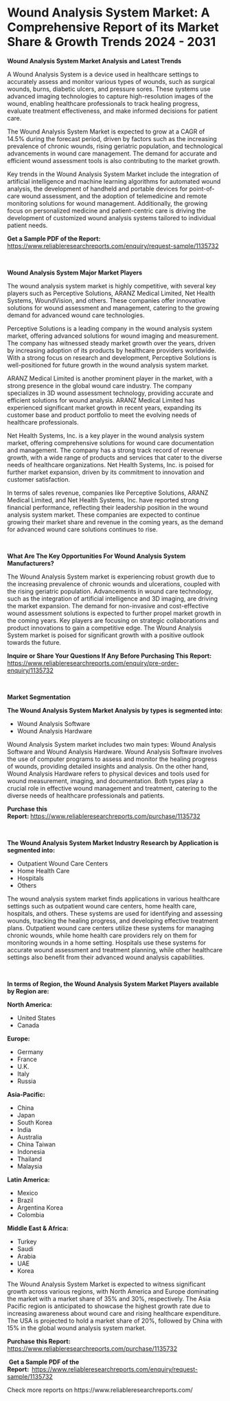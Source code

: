 <p><h1>Wound Analysis System Market: A Comprehensive Report of its Market Share & Growth Trends 2024 - 2031</h1></p><p><strong>Wound Analysis System Market Analysis and Latest Trends</strong></p>
<p><p>A Wound Analysis System is a device used in healthcare settings to accurately assess and monitor various types of wounds, such as surgical wounds, burns, diabetic ulcers, and pressure sores. These systems use advanced imaging technologies to capture high-resolution images of the wound, enabling healthcare professionals to track healing progress, evaluate treatment effectiveness, and make informed decisions for patient care.</p><p>The Wound Analysis System Market is expected to grow at a CAGR of 14.5% during the forecast period, driven by factors such as the increasing prevalence of chronic wounds, rising geriatric population, and technological advancements in wound care management. The demand for accurate and efficient wound assessment tools is also contributing to the market growth.</p><p>Key trends in the Wound Analysis System Market include the integration of artificial intelligence and machine learning algorithms for automated wound analysis, the development of handheld and portable devices for point-of-care wound assessment, and the adoption of telemedicine and remote monitoring solutions for wound management. Additionally, the growing focus on personalized medicine and patient-centric care is driving the development of customized wound analysis systems tailored to individual patient needs.</p></p>
<p><strong>Get a Sample PDF of the Report:&nbsp;</strong> <a href="https://www.reliableresearchreports.com/enquiry/request-sample/1135732">https://www.reliableresearchreports.com/enquiry/request-sample/1135732</a></p>
<p>&nbsp;</p>
<p><strong>Wound Analysis System Major Market Players</strong></p>
<p><p>The wound analysis system market is highly competitive, with several key players such as Perceptive Solutions, ARANZ Medical Limited, Net Health Systems, WoundVision, and others. These companies offer innovative solutions for wound assessment and management, catering to the growing demand for advanced wound care technologies.</p><p>Perceptive Solutions is a leading company in the wound analysis system market, offering advanced solutions for wound imaging and measurement. The company has witnessed steady market growth over the years, driven by increasing adoption of its products by healthcare providers worldwide. With a strong focus on research and development, Perceptive Solutions is well-positioned for future growth in the wound analysis system market.</p><p>ARANZ Medical Limited is another prominent player in the market, with a strong presence in the global wound care industry. The company specializes in 3D wound assessment technology, providing accurate and efficient solutions for wound analysis. ARANZ Medical Limited has experienced significant market growth in recent years, expanding its customer base and product portfolio to meet the evolving needs of healthcare professionals.</p><p>Net Health Systems, Inc. is a key player in the wound analysis system market, offering comprehensive solutions for wound care documentation and management. The company has a strong track record of revenue growth, with a wide range of products and services that cater to the diverse needs of healthcare organizations. Net Health Systems, Inc. is poised for further market expansion, driven by its commitment to innovation and customer satisfaction.</p><p>In terms of sales revenue, companies like Perceptive Solutions, ARANZ Medical Limited, and Net Health Systems, Inc. have reported strong financial performance, reflecting their leadership position in the wound analysis system market. These companies are expected to continue growing their market share and revenue in the coming years, as the demand for advanced wound care solutions continues to rise.</p></p>
<p>&nbsp;</p>
<p><strong>What Are The Key Opportunities For Wound Analysis System Manufacturers?</strong></p>
<p><p>The Wound Analysis System market is experiencing robust growth due to the increasing prevalence of chronic wounds and ulcerations, coupled with the rising geriatric population. Advancements in wound care technology, such as the integration of artificial intelligence and 3D imaging, are driving the market expansion. The demand for non-invasive and cost-effective wound assessment solutions is expected to further propel market growth in the coming years. Key players are focusing on strategic collaborations and product innovations to gain a competitive edge. The Wound Analysis System market is poised for significant growth with a positive outlook towards the future.</p></p>
<p><strong>Inquire or Share Your Questions If Any Before Purchasing This Report:</strong> <a href="https://www.reliableresearchreports.com/enquiry/pre-order-enquiry/1135732">https://www.reliableresearchreports.com/enquiry/pre-order-enquiry/1135732</a></p>
<p>&nbsp;</p>
<p><strong>Market Segmentation</strong></p>
<p><strong>The Wound Analysis System Market Analysis by types is segmented into:</strong></p>
<p><ul><li>Wound Analysis Software</li><li>Wound Analysis Hardware</li></ul></p>
<p><p>Wound Analysis System market includes two main types: Wound Analysis Software and Wound Analysis Hardware. Wound Analysis Software involves the use of computer programs to assess and monitor the healing progress of wounds, providing detailed insights and analysis. On the other hand, Wound Analysis Hardware refers to physical devices and tools used for wound measurement, imaging, and documentation. Both types play a crucial role in effective wound management and treatment, catering to the diverse needs of healthcare professionals and patients.</p></p>
<p><strong>Purchase this Report:&nbsp;</strong><a href="https://www.reliableresearchreports.com/purchase/1135732">https://www.reliableresearchreports.com/purchase/1135732</a></p>
<p>&nbsp;</p>
<p><strong>The Wound Analysis System Market Industry Research by Application is segmented into:</strong></p>
<p><ul><li>Outpatient Wound Care Centers</li><li>Home Health Care</li><li>Hospitals</li><li>Others</li></ul></p>
<p><p>The wound analysis system market finds applications in various healthcare settings such as outpatient wound care centers, home health care, hospitals, and others. These systems are used for identifying and assessing wounds, tracking the healing progress, and developing effective treatment plans. Outpatient wound care centers utilize these systems for managing chronic wounds, while home health care providers rely on them for monitoring wounds in a home setting. Hospitals use these systems for accurate wound assessment and treatment planning, while other healthcare settings also benefit from their advanced wound analysis capabilities.</p></p>
<p>&nbsp;</p>
<p><strong>In terms of Region, the Wound Analysis System Market Players available by Region are:</strong></p>
<p>
    <p> <strong> North America: </strong>
        <ul>
            <li>United States</li>
            <li>Canada</li>
        </ul>
        </p> 
    <p> <strong> Europe: </strong>
        <ul>
            <li>Germany</li>
            <li>France</li>
            <li>U.K.</li>
            <li>Italy</li>
            <li>Russia</li>
        </ul>
        </p> 
    <p> <strong> Asia-Pacific: </strong>
        <ul>
            <li>China</li>
            <li>Japan</li>
            <li>South Korea</li>
            <li>India</li>
            <li>Australia</li>
            <li>China Taiwan</li>
            <li>Indonesia</li>
            <li>Thailand</li>
            <li>Malaysia</li>
        </ul>
        </p> 
    <p> <strong> Latin America: </strong>
        <ul>
            <li>Mexico</li>
            <li>Brazil</li>
            <li>Argentina Korea</li>
            <li>Colombia</li>
        </ul>
        </p> 
    <p> <strong> Middle East & Africa: </strong>
        <ul>
            <li>Turkey</li>
            <li>Saudi</li>
            <li>Arabia</li>
            <li>UAE</li>
            <li>Korea</li>
        </ul>
    </p>
    </p>
<p><p>The Wound Analysis System Market is expected to witness significant growth across various regions, with North America and Europe dominating the market with a market share of 35% and 30%, respectively. The Asia Pacific region is anticipated to showcase the highest growth rate due to increasing awareness about wound care and rising healthcare expenditure. The USA is projected to hold a market share of 20%, followed by China with 15% in the global wound analysis system market.</p></p>
<p><strong>Purchase this Report: </strong><a href="https://www.reliableresearchreports.com/purchase/1135732">https://www.reliableresearchreports.com/purchase/1135732</a></p>
<p>&nbsp;<strong>Get a Sample PDF of the Report:&nbsp;&nbsp;</strong><a href="https://www.reliableresearchreports.com/enquiry/request-sample/1135732">https://www.reliableresearchreports.com/enquiry/request-sample/1135732</a></p>
<p><strong></strong></p>
<p>Check more reports on https://www.reliableresearchreports.com/</p>